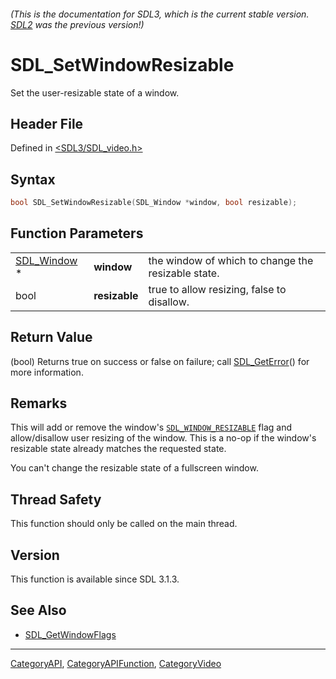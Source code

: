 ###### (This is the documentation for SDL3, which is the current stable version. [SDL2](https://wiki.libsdl.org/SDL2/) was the previous version!)
# SDL_SetWindowResizable

Set the user-resizable state of a window.

## Header File

Defined in [<SDL3/SDL_video.h>](https://github.com/libsdl-org/SDL/blob/main/include/SDL3/SDL_video.h)

## Syntax

```c
bool SDL_SetWindowResizable(SDL_Window *window, bool resizable);
```

## Function Parameters

|                            |               |                                                    |
| -------------------------- | ------------- | -------------------------------------------------- |
| [SDL_Window](SDL_Window) * | **window**    | the window of which to change the resizable state. |
| bool                       | **resizable** | true to allow resizing, false to disallow.         |

## Return Value

(bool) Returns true on success or false on failure; call
[SDL_GetError](SDL_GetError)() for more information.

## Remarks

This will add or remove the window's
[`SDL_WINDOW_RESIZABLE`](SDL_WINDOW_RESIZABLE) flag and allow/disallow user
resizing of the window. This is a no-op if the window's resizable state
already matches the requested state.

You can't change the resizable state of a fullscreen window.

## Thread Safety

This function should only be called on the main thread.

## Version

This function is available since SDL 3.1.3.

## See Also

- [SDL_GetWindowFlags](SDL_GetWindowFlags)

----
[CategoryAPI](CategoryAPI), [CategoryAPIFunction](CategoryAPIFunction), [CategoryVideo](CategoryVideo)


